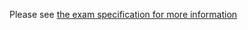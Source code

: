 Please see [the exam specification for more information](https://gitlab.cse.unsw.edu.au/COMP6771/20T2-cs6771-exam-spec)
